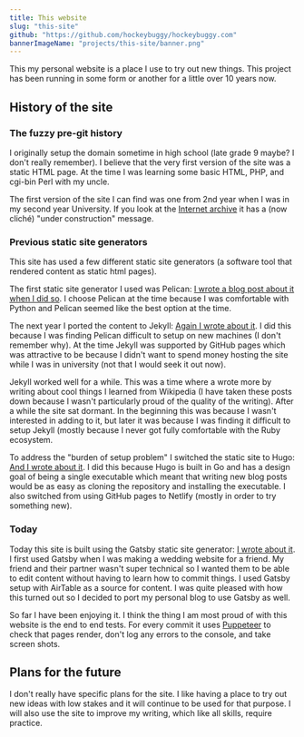 ```yaml
---
title: This website
slug: "this-site"
github: "https://github.com/hockeybuggy/hockeybuggy.com"
bannerImageName: "projects/this-site/banner.png"
---
```



This my personal website is a place I use to try out new things. This project
has been running in some form or another for a little over 10 years now.

<!-- end -->


## History of the site

### The fuzzy pre-git history

I originally setup the domain sometime in high school (late grade 9 maybe? I
don't really remember). I believe that the very first version of the site was a
static HTML page. At the time I was learning some basic HTML, PHP, and cgi-bin
Perl with my uncle.

The first version of the site I can find was one from 2nd year when I was in my
second year University. If you look at the [Internet
archive](https://web.archive.org/web/20110207131733/http://hockeybuggy.com/underconstruction.html)
it has a (now cliché) "under construction" message.


### Previous static site generators

This site has used a few different static site generators (a software tool that
rendered content as static html pages).

The first static site generator I used was Pelican:
[I wrote a blog post about it when I did
so](/blog/post/2012/12/taking-this-pelican-site-live). I choose Pelican at the
time because I was comfortable with Python and Pelican seemed like the best
option at the time.

The next year I ported the content to Jekyll: [Again I wrote about
it](/blog/post/2013/09/migrated-to-jekyll). I did this because I was finding
Pelican difficult to setup on new machines (I don't remember why). At the time
Jekyll was supported by GitHub pages which was attractive to be because I
didn't want to spend money hosting the site while I was in university (not that
I would seek it out now).

Jekyll worked well for a while. This was a time where a wrote more by writing
about cool things I learned from Wikipedia (I have taken these posts down
because I wasn't particularly proud of the quality of the writing). After a
while the site sat dormant. In the beginning this was because I wasn't
interested in adding to it, but later it was because I was finding it difficult
to setup Jekyll (mostly because I never got fully comfortable with the Ruby
ecosystem.

To address the "burden of setup problem" I switched the static site to Hugo:
[And I wrote about it](/blog/post/2019/09/migrated-to-hugo). I did this because
Hugo is built in Go and has a design goal of being a single executable which
meant that writing new blog posts would be as easy as cloning the repository
and installing the executable. I also switched from using GitHub pages to
Netlify (mostly in order to try something new).


### Today

Today this site is built using the Gatsby static site generator: [I wrote about
it](/blog/post/2020/05/switching-to-gatsby). I first used Gatsby when I was
making a wedding website for a friend. My friend and their partner wasn't super
technical so I wanted them to be able to edit content without having to learn
how to commit things. I used Gatsby setup with AirTable as a source for
content. I was quite pleased with how this turned out so I decided to port my
personal blog to use Gatsby as well.

So far I have been enjoying it. I think the thing I am most proud of with this
website is the end to end tests. For every commit it uses
[Puppeteer](https://github.com/puppeteer/puppeteer) to check that pages render,
don't log any errors to the console, and take screen shots.


## Plans for the future

I don't really have specific plans for the site. I like having a place to try
out new ideas with low stakes and it will continue to be used for that purpose.
I will also use the site to improve my writing, which like all skills, require
practice.
